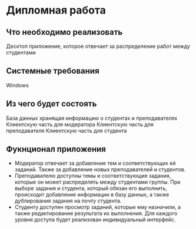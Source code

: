 # Дипломная работа
## Что необходимо реализовать
Десктоп приложение, которое отвечает за распределение работ между студентами

## Системные требования
Windows 

## Из чего будет состоять
База данных хранящая информацию о студентах и преподавателях
Клиентскую часть для модератора
Клиентскую часть для преподавателя
Клиентскую часть для студента 

## Фукнционал приложения
- Модератор отвечает за добавление тем и соответствующих ей заданий. Также за добавление новых преподавателей и студентов.
- Преподавателю доступны темы и соответствующие задания, которые он может распределять между студентами группы. При выборе задания и студента, который обязан его выполнить, происходит добавление информации в базу данных, а также дублирования задания на почту студента.
- Студенту доступен просмотр заданий, которые ему назначили, а также редактирование результата их выполнения.
Для каждого уровня доступа будет реализован индивидуальный интерфейс.
